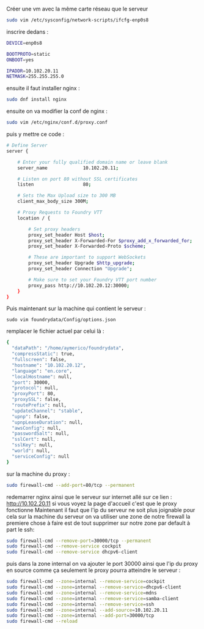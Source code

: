 Créer une vm avec la même carte réseau que le serveur
```bash
sudo vim /etc/sysconfig/network-scripts/ifcfg-enp0s8
```
inscrire dedans :
```bash
DEVICE=enp0s8

BOOTPROTO=static
ONBOOT=yes

IPADDR=10.102.20.11
NETMASK=255.255.255.0
```

ensuite il faut installer nginx :
```bash
sudo dnf install nginx
```

ensuite on va modifier la conf de nginx :
```bash
sudo vim /etc/nginx/conf.d/proxy.conf
```

puis y mettre ce code :
```bash
# Define Server
server {

    # Enter your fully qualified domain name or leave blank
    server_name             10.102.20.11;

    # Listen on port 80 without SSL certificates
    listen                  80;

    # Sets the Max Upload size to 300 MB
    client_max_body_size 300M;

    # Proxy Requests to Foundry VTT
    location / {

        # Set proxy headers
        proxy_set_header Host $host;
        proxy_set_header X-Forwarded-For $proxy_add_x_forwarded_for;
        proxy_set_header X-Forwarded-Proto $scheme;

        # These are important to support WebSockets
        proxy_set_header Upgrade $http_upgrade;
        proxy_set_header Connection "Upgrade";

        # Make sure to set your Foundry VTT port number
        proxy_pass http://10.102.20.12:30000;
    }
}
```

Puis maintenant sur la machine qui contient le serveur :
```
sudo vim foundrydata/Config/options.json
```

remplacer le fichier actuel par celui là :
```bash
{
  "dataPath": "/home/aymerico/foundrydata",
  "compressStatic": true,
  "fullscreen": false,
  "hostname": "10.102.20.12",
  "language": "en.core",
  "localHostname": null,
  "port": 30000,
  "protocol": null,
  "proxyPort": 80,
  "proxySSL": false,
  "routePrefix": null,
  "updateChannel": "stable",
  "upnp": false,
  "upnpLeaseDuration": null,
  "awsConfig": null,
  "passwordSalt": null,
  "sslCert": null,
  "sslKey": null,
  "world": null,
  "serviceConfig": null
}
```

sur la machine du proxy :
```bash
sudo firewall-cmd --add-port=80/tcp --permanent
```

redemarrer nginx ainsi que le serveur
sur internet allé sur ce lien : http://10.102.20.11
si vous voyez la page d'accueil c'est que le proxy fonctionne
Maintenant il faut que l'ip du serveur ne soit plus joignable
pour cela sur la machine du serveur on va utiliser une zone de notre firewall
la premiere chose à faire est de tout supprimer sur notre zone par default à part le ssh:
```bash
sudo firewall-cmd --remove-port=30000/tcp --permanent
sudo firewall-cmd --remove-service cockpit
sudo firewall-cmd --remove-service dhcpv6-client
```

puis dans la zone internal on va ajouter le port 30000 ainsi que l'ip du proxy en source
comme ça seulement le proxy pourra atteindre le serveur :
```bash
sudo firewall-cmd --zone=internal --remove-service=cockpit
sudo firewall-cmd --zone=internal --remove-service=dhcpv6-client
sudo firewall-cmd --zone=internal --remove-service=mdns
sudo firewall-cmd --zone=internal --remove-service=samba-client
sudo firewall-cmd --zone=internal --remove-service=ssh
sudo firewall-cmd --zone=internal --add-source=10.102.20.11
sudo firewall-cmd --zone=internal --add-port=30000/tcp
sudo firewall-cmd --reload
```


